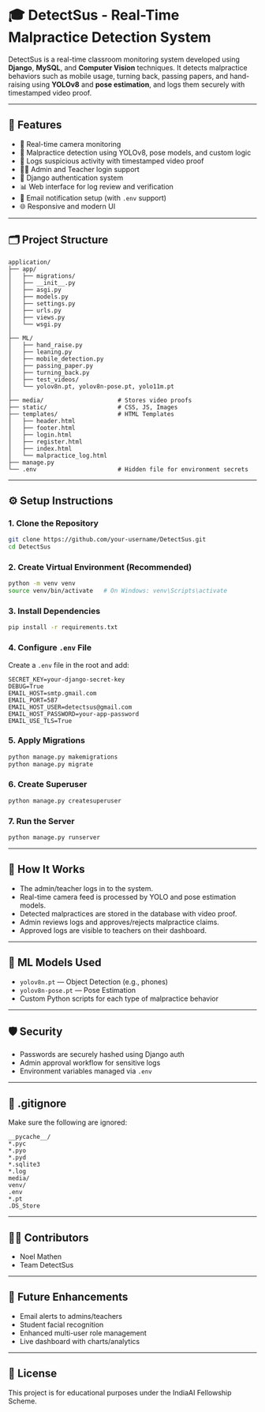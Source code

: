 # 🎓 DetectSus - Real-Time Malpractice Detection System

DetectSus is a real-time classroom monitoring system developed using **Django**, **MySQL**, and **Computer Vision** techniques. It detects malpractice behaviors such as mobile usage, turning back, passing papers, and hand-raising using **YOLOv8** and **pose estimation**, and logs them securely with timestamped video proof.

---

## 🚀 Features

- 🎥 Real-time camera monitoring
- 🧠 Malpractice detection using YOLOv8, pose models, and custom logic
- 📂 Logs suspicious activity with timestamped video proof
- 👨‍🏫 Admin and Teacher login support
- 🔐 Django authentication system
- 📊 Web interface for log review and verification
- 📨 Email notification setup (with `.env` support)
- 🌐 Responsive and modern UI

---

## 🗂️ Project Structure

```
application/
├── app/
│   ├── migrations/
│   ├── __init__.py
│   ├── asgi.py
│   ├── models.py
│   ├── settings.py
│   ├── urls.py
│   ├── views.py
│   └── wsgi.py
│
├── ML/
│   ├── hand_raise.py
│   ├── leaning.py
│   ├── mobile_detection.py
│   ├── passing_paper.py
│   ├── turning_back.py
│   ├── test_videos/
│   └── yolov8n.pt, yolov8n-pose.pt, yolo11m.pt
│
├── media/                     # Stores video proofs
├── static/                    # CSS, JS, Images
├── templates/                 # HTML Templates
│   ├── header.html
│   ├── footer.html
│   ├── login.html
│   ├── register.html
│   ├── index.html
│   └── malpractice_log.html
├── manage.py
└── .env                       # Hidden file for environment secrets
```

---

## ⚙️ Setup Instructions

### 1. Clone the Repository

```bash
git clone https://github.com/your-username/DetectSus.git
cd DetectSus
```

### 2. Create Virtual Environment (Recommended)

```bash
python -m venv venv
source venv/bin/activate   # On Windows: venv\Scripts\activate
```

### 3. Install Dependencies

```bash
pip install -r requirements.txt
```

### 4. Configure `.env` File

Create a `.env` file in the root and add:

```env
SECRET_KEY=your-django-secret-key
DEBUG=True
EMAIL_HOST=smtp.gmail.com
EMAIL_PORT=587
EMAIL_HOST_USER=detectsus@gmail.com
EMAIL_HOST_PASSWORD=your-app-password
EMAIL_USE_TLS=True
```

### 5. Apply Migrations

```bash
python manage.py makemigrations
python manage.py migrate
```

### 6. Create Superuser

```bash
python manage.py createsuperuser
```

### 7. Run the Server

```bash
python manage.py runserver
```

---

## 📸 How It Works

- The admin/teacher logs in to the system.
- Real-time camera feed is processed by YOLO and pose estimation models.
- Detected malpractices are stored in the database with video proof.
- Admin reviews logs and approves/rejects malpractice claims.
- Approved logs are visible to teachers on their dashboard.

---

## 🧠 ML Models Used

- `yolov8n.pt` — Object Detection (e.g., phones)
- `yolov8n-pose.pt` — Pose Estimation
- Custom Python scripts for each type of malpractice behavior

---

## 🛡️ Security

- Passwords are securely hashed using Django auth
- Admin approval workflow for sensitive logs
- Environment variables managed via `.env`

---

## 📄 .gitignore

Make sure the following are ignored:

```
__pycache__/
*.pyc
*.pyo
*.pyd
*.sqlite3
*.log
media/
venv/
.env
*.pt
.DS_Store
```

---

## 👨‍💻 Contributors

- Noel Mathen
- Team DetectSus

---

## 🏁 Future Enhancements

- Email alerts to admins/teachers
- Student facial recognition
- Enhanced multi-user role management
- Live dashboard with charts/analytics

---

## 📝 License

This project is for educational purposes under the IndiaAI Fellowship Scheme.
